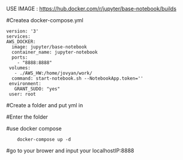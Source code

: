 
USE IMAGE : https://hub.docker.com/r/jupyter/base-notebook/builds

#Createa docker-compose.yml

    version: '3'
    services:
    AWS_DOCKER: 
      image: jupyter/base-notebook
      container_name: jupyter-notebook
      ports:
        - "8888:8888"
     volumes:
       - ./AWS_HW:/home/jovyan/work/
      command: start-notebook.sh --NotebookApp.token=''
     environment:
       GRANT_SUDO: "yes"
     user: root
    
#Create a folder and put yml in

#Enter the folder

#use docker compose

        docker-compose up -d

#go to your brower and input your localhostIP:8888
